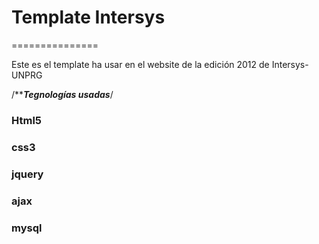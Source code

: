 <h1>Template Intersys </h1>
===============

Este es el template ha usar en el website de la edición 2012 de Intersys-UNPRG

/*******************Tegnologías usadas*****************/
<h3>Html5</h3>
<h3>css3</h3>
<h3>jquery</h3>
<h3>ajax</h3>
<h3>mysql</h3>
